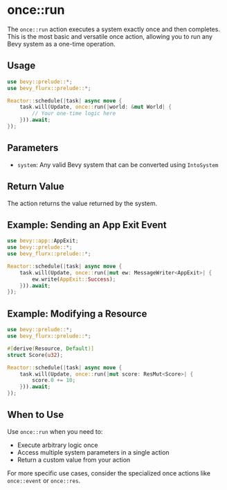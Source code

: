 # once::run

The `once::run` action executes a system exactly once and then completes. This is the most basic and versatile once action, allowing you to run any Bevy system as a one-time operation.

## Usage

```rust
use bevy::prelude::*;
use bevy_flurx::prelude::*;

Reactor::schedule(|task| async move {
    task.will(Update, once::run(|world: &mut World| {
        // Your one-time logic here
    })).await;
});
```

## Parameters

- `system`: Any valid Bevy system that can be converted using `IntoSystem`

## Return Value

The action returns the value returned by the system.

## Example: Sending an App Exit Event

```rust
use bevy::app::AppExit;
use bevy::prelude::*;
use bevy_flurx::prelude::*;

Reactor::schedule(|task| async move {
    task.will(Update, once::run(|mut ew: MessageWriter<AppExit>| {
        ew.write(AppExit::Success);
    })).await;
});
```

## Example: Modifying a Resource

```rust
use bevy::prelude::*;
use bevy_flurx::prelude::*;

#[derive(Resource, Default)]
struct Score(u32);

Reactor::schedule(|task| async move {
    task.will(Update, once::run(|mut score: ResMut<Score>| {
        score.0 += 10;
    })).await;
});
```

## When to Use

Use `once::run` when you need to:
- Execute arbitrary logic once
- Access multiple system parameters in a single action
- Return a custom value from your action

For more specific use cases, consider the specialized once actions like `once::event` or `once::res`.
